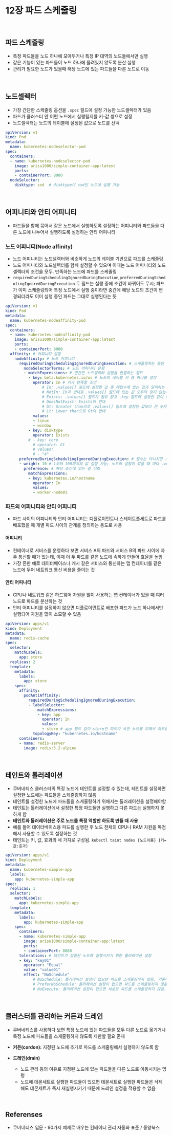 # 12장 파드 스케줄링

<ABG/>

<br/>

## 파드 스케줄링

- 특정 파드들을 노드 하나에 모아두거나 특정 IP 대역의 노드들에서만 실행
- 같은 기능이 있는 파드들이 노드 하나에 몰려있지 않도록 분산 실행
- 관리가 필요한 노드가 있을때 해당 노드에 있는 파드들을 다른 노드로 이동

<br/>

## 노드셀렉터

- 가장 간단한 스케줄링 옵션을 `.spec` 필드에 설정 가능한 노드셀렉터가 있음
- 파드가 클러스터 안 어떤 노드에서 실행될지를 키-값 쌍으로 설정
- 노드셀렉터는 노드의 레이블에 설정된 값으로 노드를 선택

```yaml
apiVersion: v1
kind: Pod
metadata:
  name: kubernetes-nodeselector-pod
spec:
  containers:
  - name: kubernetes-nodeselector-pod
    image: arisu1000/simple-container-app:latest
    ports:
    - containerPort: 8080
  nodeSelector: 
    disktype: ssd  # disktype이 ssd인 노드에 실행 가능
```

<br/>

## 어피니티와 안티 어피니티

- 파드들을 함께 묶어서 같은 노드에서 실행하도록 설정하는 어피니티와 파드들을 다른 노드에 나누어서 실행하도록 설정하는 안티 어피니티

### 노드 어피니티(Node affinity)

- 노드 어피니티는 노드셀렉터와 비슷하게 노드의 레이블 기반으로 파드를 스케줄링
- 노드 어피니티와 노드셀렉터를 함께 설정할 수 있으며 이때는 노드 어피니티와 노드셀렉터의 조건을 모두. 만족하는 노드에 파드를 스케줄링
- `requiredDuringSchedulingIgnoredDuringExecution`,`preferredDuringSchedulingIgnoredDuringExecution` 두 필드는 실행 중에 조건이 바뀌어도 무시; 파드가 이미 스케줄링되어 특정 노드에서 실행 중이라면 중간에 해당 노드의 조건이 변경되더라도 이미 실행 중인 파드는 그대로 실행된다는 뜻

```yaml
apiVersion: v1
kind: Pod
metadata:
  name: kubernetes-nodeaffinity-pod
spec:
  containers:
  - name: kubernetes-nodeaffinity-pod
    image: arisu1000/simple-container-app:latest
    ports:
    - containerPort: 8080
  affinity: # 어피니티 설정
    nodeAffinity: # 노드 어피니티
      requiredDuringSchedulingIgnoredDuringExecution: # 스케줄링하는 동안 꼭 필요한 조건
        nodeSelectorTerms: # 노드 어피니티 유형
        - matchExpressions: # 연관된 노드셀렉터 설정을 연결하는 필드
          - key: beta.kubernetes.io/os # 노드의 레이블 키 중 하나를 설정
            operator: In # 키가 만족할 조건 
	            # In: .values[] 필드에 설정한 값 중 레입ㄹ에 있는 값과 일치하는 것이 하나라도 있는지 확인
	            # NotIn: In과 반대로 .values[] 필드에 있는 값 모두와 맞지 않는지 확인
	            # Exists: .values[] 필드가 필요 없고 .key 필드에 설정한 값이 레이블에 있는지만 확인
	            # DoesNotExist: Exists와 반대
	            # Gt: Greater than으로 .values[] 필드에 설정된 값보다 큰 숫자형 데이터인지를 확인. values에 값이 하나만 있어야함
	            # Lt: Lower than으로 Gt와 반대
            values:
            - linux
            - window
          - key: disktype
            operator: Exists
          # - key: core
            # operator: Gt
            # values:
            # - "4"
      preferredDuringSchedulingIgnoredDuringExecution: # 필수는 아니지만 스케줄링하는 동안 만족하면 좋은 조건
      - weight: 10 # 1부터 100까지의 값 설정 가능; 노드의 설정이 맞을 때 마다 .weight 필드 값을 더하고, .weight 합산이 가장 큰 노드를 선택
        preference: # 해당 조건에 맞는 걸 선호
          matchExpressions:
          - key: kubernetes.io/hostname
            operator: In
            values:
            - worker-node01
```

### 파드의 어피니티와 안티 어피니티

- 파드 사이의 어피니티와 안티 어피니티는 디플로이먼트나 스테이트풀세트로 파드를 배포했을 때 개별 파드 사이의 관계를 정의하는 용도로 사용

#### 어피니티

- 컨테이너로 서비스를 운영하다 보면 서비스 A의 파드와 서비스 B의 파드 사이에 자주 통신할 때가 있는데, 이때 이 두 파드를 같은 노드에 속하게 만들어 효율을 높임
- 가장 흔한 예로 데이터베이스나 캐시 같은 서비스와 통신하는 앱 컨테이너를 같은 노드에 두어 네트워크 통신 비용을 줄이는 것

#### 안티 어피니티

- CPU나 네트워크 같은 하드웨어 자원을 많이 사용하는 앱 컨테이너가 있을 때 여러 노드로 파드를 분산하는 것
- 안티 어피니티를 설정하지 않으면 디플로이먼트로 배포한 파드가 노드 하나에서만 실행되어 자원을 많이 소모할 수 있음

```yaml
apiVersion: apps/v1
kind: Deployment
metadata:
  name: redis-cache
spec:
  selector:
    matchLabels:
      app: store
  replicas: 2
  template:
    metadata:
      labels:
        app: store
    spec:
      affinity: 
        podAntiAffinity:
          requiredDuringSchedulingIgnoredDuringExecution:
          - labelSelector:
              matchExpressions:
              - key: app
                operator: In
                values:
                - store # app 필드 값이 store인 파드가 속한 노드를 피해서 파드를 추가한다는 설정 	
            topologyKey: "kubernetes.io/hostname"
      containers:
      - name: redis-server
        image: redis:3.2-alpine
```

<br/>

## 테인트와 톨러레이션

- 쿠버네티스 클러스터의 특정 노드에 테인트를 설정할 수 있는데, 테인트를 설정하면 설정한 노드에는 파드들을 스케줄링하지 않음
- 테인트를 설정한 노드에 파드들을 스케줄링하기 위해서는 톨러레이션을 설정해야함
- 테인트는 톨러레이션에서 설정한 특정 파드들만 실행하고 다른 파드는 실행하지 못하게 함
- **테인트와 톨러레이션은 주로 노드를 특정 역할만 하도록 만들 때 사용**
- 예를 들어 데이터베이스용 파드를 실행한 후 노드 전체의 CPU나 RAM 자원을 독점해서 사용할 수 있도록 설정하는 것
- 테인트는 키, 값, 효과의 세 가지로 구성됨. `kubectl taint nodes {노드이름} {키=값:효과}`

```yaml
apiVersion: apps/v1
kind: Deployment
metadata:
  name: kubernetes-simple-app
  labels:
    app: kubernetes-simple-app
spec:
  replicas: 1
  selector:
    matchLabels:
      app: kubernetes-simple-app
  template:
    metadata:
      labels:
        app: kubernetes-simple-app
    spec:
      containers:
      - name: kubernetes-simple-app
        image: arisu1000/simple-container-app:latest
        ports:
        - containerPort: 8080
      tolerations: # 테인트가 설정된 노드에 실행시키기 위한 톨러레이션 설정
      - key: "key01"
        operator: "Equal"
        value: "value01"
        effect: "NoSchedule"
        	# NoSchedule: 톨러레이션 설정이 없으면 파드를 스케줄링하지 않음. 기존에 실행되던 파드에는 적용되지 않음
        	# PreferNoSchedule: 톨러레이션 설정이 없으면 파드를 스케줄링하지 않음. 하지만 자원이 부족하면 스케줄링 가능
        	# NoExecute: 톨러레이션 설정이 없으면 새로운 파드를 스케줄링하지 않음. 기존 파드도 테인트 설정을 무시할수 있는 톨러레이션 설정이 없으면 종료 
```

<br/>

## 클러스터를 관리하는 커든과 드레인

- 쿠버네티스를 사용하다 보면 특정 노드에 있는 파드들을 모두 다른 노드로 옮기거나 특정 노드에 파드들을 스케줄링하지 않도록 제한할 필요 존재

- **커든(cordon):** 지정된 노드에 추가로 파드를 스케줄링해서 실행하지 않도록 함
- **드레인(drain)** 
  - 노드 관리 등의 이유로 지정된 노드에 있는 파드들을 다른 노드로 이동시키는 명령
  - 노드에 데몬세트로 실행한 파드들이 있으면 데몬세트로 실행한 파드들은 삭제해도 데몬세트가 즉시 재실행시키기 때문에 드레인 설정을 적용할 수 없음

<br/>

## Referenses

- 쿠버네티스 입문 - 90가지 예제로 배우는 컨테이너 관리 자동화 표준 / 동양북스











